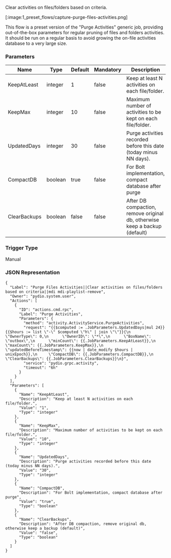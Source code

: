 
Clear activities on files/folders based on criteria.

[:image:1_preset_flows/capture-purge-files-activities.png]

This flow is a preset version of the "Purge Activities" generic job, providing out-of-the-box parameters for regular pruning of files and folders activities.  It should be run on a regular basis to avoid growing the on-file activities database to a very large size.


### Parameters

|Name|Type|Default|Mandatory|Description|
|----|----|-------|---------|-----------|
|KeepAtLeast|integer|1|false|Keep at least N activities on each file/folder.|
|KeepMax|integer|10|false|Maximum number of activities to be kept on each file/folder.|
|UpdatedDays|integer|30|false|Purge activities recorded before this date (today minus NN days).|
|CompactDB|boolean|true|false|For Bolt implementation, compact database after purge|
|ClearBackups|boolean|false|false|After DB compaction, remove original db, otherwise keep a backup (default)|



### Trigger Type
Manual

### JSON Representation

```
{
  "Label": "Purge Files Activities||Clear activities on files/folders based on criteria||mdi mdi-playlist-remove",
  "Owner": "pydio.system.user",
  "Actions": [
    {
      "ID": "actions.cmd.rpc",
      "Label": "Purge Activities",
      "Parameters": {
        "method": "activity.ActivityService.PurgeActivities",
        "request": "{{$computed := .JobParameters.UpdatedDays|mul 24}}{{$hours := list \"-\" $computed \"h\" | join \"\"}}{\n      \"OwnerType\": 0,\n      \"OwnerID\": \"*\",\n      \"BoxName\": \"outbox\",\n      \"minCount\": {{.JobParameters.KeepAtLeast}},\n      \"maxCount\": {{.JobParameters.KeepMax}},\n      \"updatedBeforeTimestamp\": {{now | date_modify $hours | unixEpoch}},\n     \"CompactDB\": {{.JobParameters.CompactDB}},\n      \"ClearBackups\": {{.JobParameters.ClearBackups}}\n}",
        "service": "pydio.grpc.activity",
        "timeout": "6h"
      }
    }
  ],
  "Parameters": [
    {
      "Name": "KeepAtLeast",
      "Description": "Keep at least N activities on each file/folder.",
      "Value": "1",
      "Type": "integer"
    },
    {
      "Name": "KeepMax",
      "Description": "Maximum number of activities to be kept on each file/folder.",
      "Value": "10",
      "Type": "integer"
    },
    {
      "Name": "UpdatedDays",
      "Description": "Purge activities recorded before this date (today minus NN days).",
      "Value": "30",
      "Type": "integer"
    },
    {
      "Name": "CompactDB",
      "Description": "For Bolt implementation, compact database after purge",
      "Value": "true",
      "Type": "boolean"
    },
    {
      "Name": "ClearBackups",
      "Description": "After DB compaction, remove original db, otherwise keep a backup (default)",
      "Value": "false",
      "Type": "boolean"
    }
  ]
}
```
